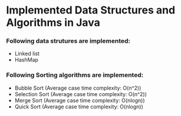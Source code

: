 # Implemented Data Structures and Algorithms in Java

### Following data strutures are implemented:
- Linked list
- HashMap

### Following Sorting algorithms are implemented:
- Bubble Sort (Average case time complexity: O(n^2))
- Selection Sort (Average case time complexity: O(n^2))
- Merge Sort (Average case time complexity: O(nlogn))
- Quick Sort (Average case time complexity: O(nlogn))
